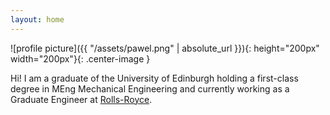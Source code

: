```yaml
---
layout: home
---
```


![profile picture]({{ "/assets/pawel.png" | absolute_url }}){: height="200px" width="200px"}{: .center-image }

Hi! I am a graduate of the University of Edinburgh holding a first-class degree in MEng Mechanical Engineering and currently working as a Graduate Engineer at [Rolls-Royce].

[Rolls-Royce]: https://www.rolls-royce.com